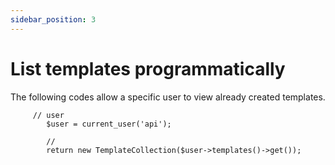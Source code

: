 ```yaml
---
sidebar_position: 3
---
```


# List templates programmatically

The following codes allow a specific user to view already created templates.
```
     // user
        $user = current_user('api');

        //
        return new TemplateCollection($user->templates()->get());

        
```